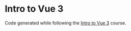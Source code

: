 # Intro to Vue 3
Code generated while following the [Intro to Vue 3](https://www.vuemastery.com/courses/intro-to-vue-3/) course.
